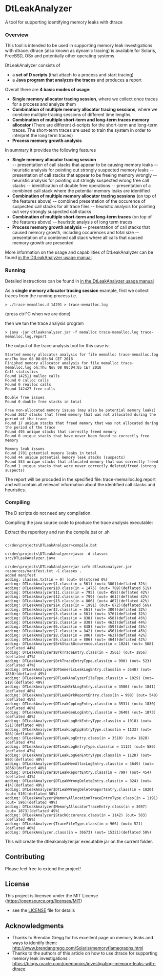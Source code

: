 # DtLeakAnalyzer

A tool for supporting identifying memory leaks with dtrace 

### Overview

This tool is intended to be used in supporting memory leak investigations with dtrace. 
dtrace (also known as dynamic tracing) is available for Solaris, FreeBSD, OSx and potentially other operating systems.

DtLeakAnalyzer consists of
- a **set of D scripts** (that attach to a process and start tracing)
- a **Java program that analyzes the traces** and produces a report 

Overall there are **4 basic modes of usage**:
- **Single memory allocator tracing session**, where we collect once traces for a process and analyze them 
- **Combination of multiple memory allocator tracing sessions**, where we combine multiple tracing sessions of different time lengths 
- **Combination of multiple short-term and long-term traces memory allocator** (There are different d-scripts for the short-term and long-term traces. The short-term traces are used to train the system in order to interpret the long term traces)
- **Process memory growth analysis** 

In summary it provides the following features 
- **Single memory allocator tracing session**  
-- presentation of call stacks that appear to be causing memory leaks 
-- heuristic analysis for pointing out strongly suspected memory leaks 
-- presentation of call stacks that appear to be freeing memory wrongly 
-- heuristic analysis for pointing out stringly suspected wrong free call stacks 
-- identification of double free operations
-- presentation of a combined call stack where the potential memory leaks are identified
- **Combination of multiple memory allocator tracing sessions** (on top of the features above)
-- combined presentation of the occurence of suspected call stacks for all trace files
-- heuristic analysis for pointing out very strongly suspected call stacks
- **Combination of multiple short-term and long-term traces** (on top of the features above)
-- heuristic analysis of long term traces
- **Process memory growth analysis**
-- presentation of call stacks that caused memory growth, including occurences and total size
-- presentation of a combined call stack where all calls that caused memory growth are presented 

More information on the usage and capabilities of DtLeakAnalyzer can be found [in the DtLeakAnalyzer usage manual](resources/DtLeakAnalyzer.pdf)

### Running

Detailed instructions can be found in [in the DtLeakAnalyzer usage manual](resources/DtLeakAnalyzer.pdf)

As a **single memory allocator tracing session** example, first we collect traces from the running process
i.e. 
``` 
> ./trace-memalloc.d 14291 > trace-memalloc.log 
``` 
(press ctrl^C when we are done) 

then we tun the trace analysis program 
``` 
> java -jar dtleakanalyzer.jar -f memalloc trace-memalloc.log trace-memalloc.log.report 
``` 
The output of the trace analysis tool for this case is:
``` 
Started memory allocator analysis for file memalloc trace-memalloc.log on:Thu Nov 08 08:03:54 CET 2018
Finished memory allocator analysis for file memalloc trace-memalloc.log on:Thu Nov 08 08:04:05 CET 2018
Call statistics
Found 142511 malloc calls
Found 0 calloc calls
Found 0 realloc calls
Found 142427 free calls

Double free issues
Found 0 double free stacks in total

Free non-allocated memory issues (may also be potential memory leaks)
Found 2617 stacks that freed memory that was not allocated during the period of the trace
Found 17 unique stacks that freed memory that was not allocated during the period of the trace
Found 495 unique stacks that correctly freed memory
Found 0 unique stacks that have never been found to correctly free memory

Memory leak issues
Found 2701 potential memory leaks in total
Found 44 unique potential memory leak stacks (suspects)
Found 553 unique stacks that allocated memory that was correctly freed
Found 1 unique stacks that were never correctly deleted/freed (strong suspects)

``` 
The report will be procuded in the specified file: trace-memalloc.log.report and will contain all relevant information about the identified call stacks and heuristics. 

### Compiling

The D scripts do not need any compilation. 

Compiling the java source code to produce the trace analysis executable:

Extract the reporitory and run the compile.bat or .sh 

```

c:\dev\projects\DTLeakAnalyzer>compile.bat

c:\dev\projects\DTLeakAnalyzer>javac -d classes src/DTLeakAnalyzer.java

c:\dev\projects\DTLeakAnalyzer>jar cvfm dtleakanalyzer.jar resources/manifest.txt -C classes .
added manifest
adding: classes.txt(in = 0) (out= 0)(stored 0%)
adding: DTLeakAnalyzer$1.class(in = 561) (out= 380)(deflated 32%)
adding: DTLeakAnalyzer$10.class(in = 1475) (out= 709)(deflated 51%)
adding: DTLeakAnalyzer$11.class(in = 795) (out= 458)(deflated 42%)
adding: DTLeakAnalyzer$12.class(in = 799) (out= 461)(deflated 42%)
adding: DTLeakAnalyzer$13.class(in = 806) (out= 467)(deflated 42%)
adding: DTLeakAnalyzer$14.class(in = 1991) (out= 872)(deflated 56%)
adding: DTLeakAnalyzer$2.class(in = 561) (out= 380)(deflated 32%)
adding: DTLeakAnalyzer$3.class(in = 561) (out= 376)(deflated 32%)
adding: DTLeakAnalyzer$4.class(in = 838) (out= 458)(deflated 45%)
adding: DTLeakAnalyzer$5.class(in = 838) (out= 463)(deflated 44%)
adding: DTLeakAnalyzer$6.class(in = 838) (out= 459)(deflated 45%)
adding: DTLeakAnalyzer$7.class(in = 842) (out= 456)(deflated 45%)
adding: DTLeakAnalyzer$8.class(in = 806) (out= 463)(deflated 42%)
adding: DTLeakAnalyzer$9.class(in = 806) (out= 464)(deflated 42%)
adding: DTLeakAnalyzer$BrkStackOccurence.class(in = 1024) (out= 568)(deflated 44%)
adding: DTLeakAnalyzer$BrkTraceEntry.class(in = 3561) (out= 1856)(deflated 47%)
adding: DTLeakAnalyzer$BrkTraceEntryType.class(in = 990) (out= 523)(deflated 47%)
adding: DTLeakAnalyzer$DTGenericLeakLogEntry.class(in = 3648) (out= 1850)(deflated 49%)
adding: DTLeakAnalyzer$DTLeakAnalyzerFileType.class(in = 1029) (out= 519)(deflated 49%)
adding: DTLeakAnalyzer$DTLeakBrkLogEntry.class(in = 3586) (out= 1841)(deflated 48%)
adding: DTLeakAnalyzer$DTLeakBrkReportEntry.class(in = 998) (out= 548)(deflated 45%)
adding: DTLeakAnalyzer$DTLeakCppLogEntry.class(in = 3531) (out= 1830)(deflated 48%)
adding: DTLeakAnalyzer$DTLeakGenLogEntry.class(in = 3640) (out= 1873)(deflated 48%)
adding: DTLeakAnalyzer$DTLeakLogBrkEntryType.class(in = 1018) (out= 521)(deflated 48%)
adding: DTLeakAnalyzer$DTLeakLogCppEntryType.class(in = 1133) (out= 586)(deflated 48%)
adding: DTLeakAnalyzer$DTLeakLogEntry.class(in = 3510) (out= 1828)(deflated 47%)
adding: DTLeakAnalyzer$DTLeakLogEntryType.class(in = 1112) (out= 586)(deflated 47%)
adding: DTLeakAnalyzer$DTLeakLogGenEntryType.class(in = 1128) (out= 580)(deflated 48%)
adding: DTLeakAnalyzer$DTLeakMemAllocLogEntry.class(in = 3649) (out= 1866)(deflated 48%)
adding: DTLeakAnalyzer$DTLeakReportEntry.class(in = 799) (out= 454)(deflated 43%)
adding: DTLeakAnalyzer$DTLeakWrongDeleteEntry.class(in = 824) (out= 414)(deflated 49%)
adding: DTLeakAnalyzer$DTLeakWrongDeleteReportEntry.class(in = 1020) (out= 510)(deflated 50%)
adding: DTLeakAnalyzer$MemoryAllocationTraceEntryType.class(in = 1191) (out= 596)(deflated 49%)
adding: DTLeakAnalyzer$MemoryAllocatorTraceEntry.class(in = 3697) (out= 1873)(deflated 49%)
adding: DTLeakAnalyzer$StackOccurence.class(in = 1142) (out= 583)(deflated 48%)
adding: DTLeakAnalyzer$TraceFileType.class(in = 966) (out= 521)(deflated 46%)
adding: DTLeakAnalyzer.class(in = 36673) (out= 15321)(deflated 58%)

```
This will create the dtleakanalyzer.jar executable jar on the current folder. 

## Contributing

 
Please feel free to extend the project!


## License

  

This project is licensed under the MIT License (https://opensource.org/licenses/MIT)
- see the [LICENSE](LICENSE) file for details


  

## Acknowledgments

  
* Thanks to Brendan Gregg for his excellent page on memory leaks and ways to identify them: http://www.brendangregg.com/Solaris/memoryflamegraphs.html
* Thanks to the authors of this article on how to use dtrace for supporting memory leak investigations : https://blogs.oracle.com/openomics/investigating-memory-leaks-with-dtrace 
 